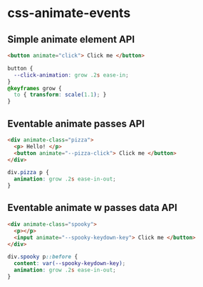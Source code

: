 # css-animate-events

## Simple animate element API
```html
<button animate="click"> Click me </button>
```
```css
button {
  --click-animation: grow .2s ease-in;
}
@keyframes grow {
  to { transform: scale(1.1); }
}
```

## Eventable animate passes API
```html
<div animate-class="pizza">
  <p> Hello! </p>
  <button animate="--pizza-click"> Click me </button>
</div>
```
```css
div.pizza p {
  animation: grow .2s ease-in-out;
}
```
  
## Eventable animate w passes data API
```html
<div animate-class="spooky">
  <p></p>
  <input animate="--spooky-keydown-key"> Click me </button>
</div>
```
```css
div.spooky p::before {
  content: var(--spooky-keydown-key);
  animation: grow .2s ease-in-out;
}
```
